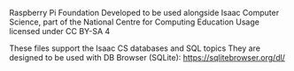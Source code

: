 Raspberry Pi Foundation
Developed to be used alongside Isaac Computer Science, part of the National Centre for Computing Education
Usage licensed under CC BY-SA 4

These files support the Isaac CS databases and SQL topics
They are designed to be used with DB Browser (SQLite):
https://sqlitebrowser.org/dl/
